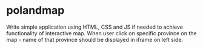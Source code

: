 # polandmap

Write simple application using HTML, CSS and JS if needed to achieve functionality of interactive map. 
When user click on specific province on the map - name of that province should be displayed in iframe on left side. 
